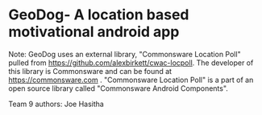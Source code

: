 # GeoDog- A location based motivational android app

Note: GeoDog uses an external library, "Commonsware Location Poll" pulled from https://github.com/alexbirkett/cwac-locpoll. The developer of this library is Commonsware and can be found at https://commonsware.com . "Commonsware Location Poll" is a part of an open source library called "Commonsware Android Components".

Team 9
authors: Joe
Hasitha 